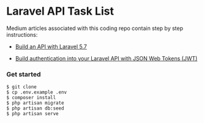 Laravel API Task List
===

Medium articles associated with this coding repo contain step by step instructions: 

- [Build an API with Laravel 5.7](https://medium.com/@connorleech/build-an-api-with-laravel-5-7-b3aa16ca2e69)

- [Build authentication into your Laravel API with JSON Web Tokens (JWT)](https://medium.com/@connorleech/build-authentication-into-your-laravel-api-with-json-web-tokens-jwt-cd223ace8d1a)

### Get started

``` 
$ git clone
$ cp .env.example .env
$ composer install
$ php artisan migrate
$ php artisan db:seed
$ php artisan serve
```